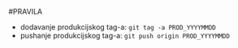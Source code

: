 #PRAVILA  

- dodavanje produkcijskog tag-a:    `git tag -a PROD_YYYYMMDD`  
- pushanje produkcijskog tag-a:     `git push origin PROD_YYYYMMDD`  




